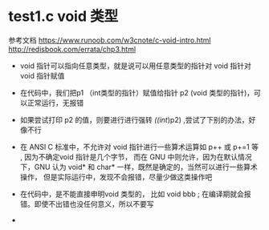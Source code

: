 # test1.c  void 类型  
参考文档 
https://www.runoob.com/w3cnote/c-void-intro.html
http://redisbook.com/errata/chp3.html

* void 指针可以指向任意类型，就是说可以用任意类型的指针对 void 指针对 void 指针赋值
* 在代码中，我们把p1 （int类型的指针）赋值给指针 p2 (void 类型的指针)，可以正常运行，无报错
* 如果尝试打印 p2 的值，则要进行进行强转 *((int*)p2) ,尝试了下别的办法，好像不行
* 在 ANSI C 标准中，不允许对 void 指针进行一些算术运算如 p++ 或 p+=1 等 , 因为不确定void 指针是几个字节，
    而在 GNU 中则允许，因为在默认情况下，GNU 认为 void* 和 char* 一样，既然是确定的，当然可以进行一些算术操作，
    但是实际运行中，发现不会报错，尽量少做这类操作吧

* 在代码中，是不能直接申明void 类型的， 比如 void bbb ; 在编译期就会报错。即使不出错也没任何意义，所以不要写
*    